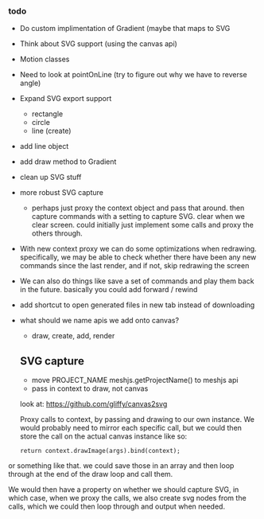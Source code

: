 ### todo

* Do custom implimentation of Gradient (maybe that maps to SVG
* Think about SVG support (using the canvas api)
* Motion classes
* Need to look at pointOnLine (try to figure out why we have to reverse angle)


* Expand SVG export support
  * rectangle
  * circle
  * line (create)
* add line object
* add draw method to Gradient
* clean up SVG stuff
* more robust SVG capture
  * perhaps just proxy the context object and pass that around. then capture commands with a setting to capture SVG. clear when we clear screen. could initially just implement some calls and proxy the others through.
* With new context proxy we can do some optimizations when redrawing. specifically, we may be able to check whether there have been any new commands since the last render, and if not, skip redrawing the screen
* We can also do things like save a set of commands and play them back in the future. basically you could add forward / rewind
* add shortcut to open generated files in new tab instead of downloading
* what should we name apis we add onto canvas?
  * draw, create, add, render




  ## SVG capture
  * move  PROJECT_NAME meshjs.getProjectName() to meshjs api
  * pass in context to draw, not canvas

  look at:
  https://github.com/gliffy/canvas2svg

  Proxy calls to context, by passing and drawing to our own instance. We would probably need to mirror each specific call, but we could then store the call on the actual canvas instance like so:

      return context.drawImage(args).bind(context);

or something like that. we could save those in an array and then loop through at the end of the draw loop and call them.

We would then have a property on whether we should capture SVG, in which case, when we proxy the calls, we also create svg nodes from the calls, which we could then loop through and output when needed.
